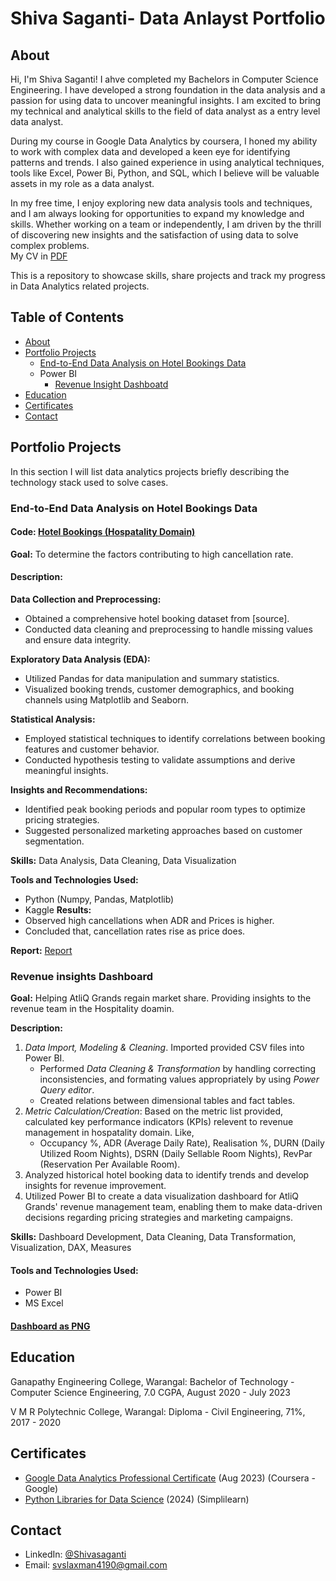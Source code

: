 # Shiva Saganti- Data Anlayst Portfolio
## About
Hi, I'm Shiva Saganti! I ahve completed my Bachelors in Computer Science Engineering. I have developed a strong foundation in the data analysis and a passion for using data to uncover meaningful insights. I am excited to bring my technical and analytical skills to the field of data analyst as a entry level data analyst.

During my course in Google Data Analytics by coursera, I honed my ability to work with complex data and developed a keen eye for identifying patterns and trends. I also gained experience in using analytical techniques, tools like Excel, Power Bi, Python, and SQL, which I believe will be valuable assets in my role as a data analyst.

In my free time, I enjoy exploring new data analysis tools and techniques, and I am always looking for opportunities to expand my knowledge and skills. Whether working on a team or independently, I am driven by the thrill of discovering new insights and the satisfaction of using data to solve complex problems.
<br>
My CV in [PDF](https://github.com/laxman4190/Portfolio/blob/f1032d1cc3e8e8f585d25e8021768ced094646ac/shiva%20CV.pdf)

This is a repository to showcase skills, share projects and track  my progress in Data Analytics related projects.

## Table of Contents
* [About](https://github.com/laxman4190/Portfolio/blob/main/README.md#About)
* [Portfolio Projects](https://github.com/laxman4190/Portfolio/blob/main/README.md#portfolio-projects)
   - [End-to-End Data Analysis on Hotel Bookings Data](https://github.com/laxman4190/Portfolio?tab=readme-ov-file#end-to-end-data-analysis-on-hotel-bookings-dataset)
   - Power BI
      * [Revenue Insight Dashboatd](https://github.com/laxman4190/PortfolioProjects/blob/main/hospatality_dashboard.png)
* [Education](https://github.com/laxman4190/Portfolio/blob/main/README.md#Education)
* [Certificates](https://github.com/laxman4190/Portfolio/blob/main/README.md#certificates)
* [Contact](https://github.com/laxman4190/Portfolio/blob/main/README.md#Contact)

## Portfolio Projects
In this section I will list data analytics projects briefly describing the technology stack used to solve cases.
### End-to-End Data Analysis on Hotel Bookings Data
#### Code: [ Hotel Bookings (Hospatality Domain)](https://www.kaggle.com/code/svslaxmansaganti/data-analysis-hotel-bookings/edit)
**Goal:** To determine the factors contributing to high cancellation rate. 
#### Description:
**Data Collection and Preprocessing:**
* Obtained a comprehensive hotel booking dataset from [source].
* Conducted data cleaning and preprocessing to handle missing values and ensure data integrity.

**Exploratory Data Analysis (EDA):**
* Utilized Pandas for data manipulation and summary statistics.
* Visualized booking trends, customer demographics, and booking channels using Matplotlib and Seaborn.

**Statistical Analysis:**
* Employed statistical techniques to identify correlations between booking features and customer behavior.
* Conducted hypothesis testing to validate assumptions and derive meaningful insights.

**Insights and Recommendations:**
* Identified peak booking periods and popular room types to optimize pricing strategies.
* Suggested personalized marketing approaches based on customer segmentation.

__Skills:__ Data Analysis, Data Cleaning, Data Visualization

__Tools and Technologies Used:__
* Python (Numpy, Pandas, Matplotlib)
* Kaggle
__Results:__
* Observed high cancellations when ADR and Prices is higher.
* Concluded that, cancellation rates rise as price does.

**Report:** [Report](https://drive.google.com/file/d/1itWGUw349DmfvQ0dhM0vsQWLiH4tA9H1/view?usp=sharing)

### Revenue insights Dashboard
**Goal:** Helping AtliQ Grands regain market share. Providing insights to the revenue team in the Hospitality doamin.

**Description:** 
1. *Data Import, Modeling & Cleaning*. Imported provided CSV files into Power BI.
   -  Performed *Data Cleaning & Transformation* by handling correcting inconsistencies, and formating values appropriately by using *Power Query editor*.
   -  Created relations between dimensional tables and fact tables.
2. *Metric Calculation/Creation*: Based on the metric list provided, calculated key performance indicators (KPIs) relevent to revenue management in hospatality domain. Like,
    - Occupancy %, ADR (Average Daily Rate), Realisation %, DURN (Daily Utilized Room Nights), DSRN (Daily Sellable Room Nights), RevPar (Reservation Per Available Room).
3. Analyzed historical hotel booking data to identify trends and develop insights for revenue improvement.
4. Utilized Power BI to create a data visualization dashboard for AtliQ Grands' revenue management team, enabling them to make data-driven decisions regarding pricing strategies and marketing campaigns.

**Skills:** Dashboard Development, Data Cleaning, Data Transformation, Visualization, DAX, Measures

#### Tools and Technologies Used:
* Power BI
* MS Excel

#### [Dashboard as PNG](https://github.com/laxman4190/PortfolioProjects/blob/main/hospatality_dashboard.png)

## Education
Ganapathy Engineering College, Warangal: Bachelor of Technology - Computer Science Engineering, 7.0 CGPA, August 2020 - July 2023

V M R Polytechnic College, Warangal: Diploma - Civil Engineering, 71%, 2017 - 2020

## Certificates
* [Google Data Analytics Professional Certificate](https://coursera.org/share/b672e13b019777870964d05ba16fbecb) (Aug 2023) (Coursera - Google)
* [Python Libraries for Data Science](https://simpli-web.app.link/e/5BXcSHH8rHb) (2024) (Simplilearn)
  
## Contact
 * LinkedIn: [@Shivasaganti](https://www.linkedin.com/in/shiva-saganti-102566210/)
 * Email: [svslaxman4190@gmail.com](mailto:svslaxman4190@gmail.com)
